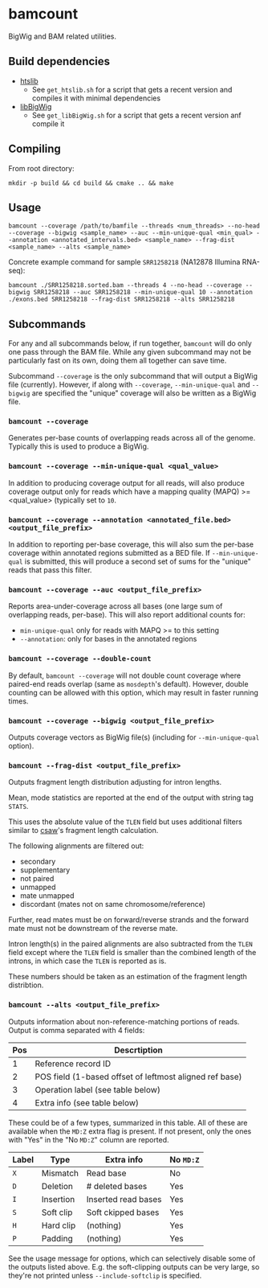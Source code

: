# bamcount

BigWig and BAM related utilities.

## Build dependencies

* [htslib](http://www.htslib.org)
    * See `get_htslib.sh` for a script that gets a recent version and compiles it with minimal dependencies
* [libBigWig](https://github.com/dpryan79/libBigWig)
    * See `get_libBigWig.sh` for a script that gets a recent version anf compile it

## Compiling

From root directory:

```
mkdir -p build && cd build && cmake .. && make
```

## Usage

```
bamcount --coverage /path/to/bamfile --threads <num_threads> --no-head --coverage --bigwig <sample_name> --auc --min-unique-qual <min_qual> --annotation <annotated_intervals.bed> <sample_name> --frag-dist <sample_name> --alts <sample_name>
```

Concrete example command for sample `SRR1258218` (NA12878 Illumina RNA-seq):

```
bamcount ./SRR1258218.sorted.bam --threads 4 --no-head --coverage --bigwig SRR1258218 --auc SRR1258218 --min-unique-qual 10 --annotation ./exons.bed SRR1258218 --frag-dist SRR1258218 --alts SRR1258218
```

## Subcommands

For any and all subcommands below, if run together, `bamcount` will do only one pass through the BAM file.
While any given subcommand may not be particularly fast on its own, doing them all together can save time.

Subcommand `--coverage` is the only subcommand that will output a BigWig file (currently).
However, if along with `--coverage`, `--min-unique-qual` and `--bigwig` are specified the "unique" coverage will also be written as a BigWig file.

### `bamcount --coverage`

Generates per-base counts of overlapping reads across all of the genome.  
Typically this is used to produce a BigWig.

### `bamcount --coverage --min-unique-qual <qual_value>`

In addition to producing coverage output for all reads, will also produce coverage output only for reads which have a mapping quality (MAPQ) >= <qual_value> (typically set to `10`.  

### `bamcount --coverage --annotation <annotated_file.bed> <output_file_prefix>`

In addition to reporting per-base coverage, this will also sum the per-base coverage within annotated regions submitted as a BED file.
If `--min-unique-qual` is submitted, this will produce a second set of sums for the "unique" reads that pass this filter.

### `bamcount --coverage --auc <output_file_prefix>`

Reports area-under-coverage across all bases (one large sum of overlapping reads, per-base).
This will also report additional counts for:
 * `min-unique-qual` only for reads with MAPQ >= to this setting
 * `--annotation`: only for bases in the annotated regions
 
### `bamcount --coverage --double-count`

By default, `bamcount --coverage` will not double count coverage where paired-end reads overlap (same as `mosdepth`'s default).
However, double counting can be allowed with this option, which may result in faster running times.

### `bamcount --coverage --bigwig <output_file_prefix>`

Outputs coverage vectors as BigWig file(s) (including for `--min-unique-qual` option).

### `bamcount --frag-dist <output_file_prefix>`

Outputs fragment length distribution adjusting for intron lengths.

Mean, mode statistics are reported at the end of the output with string tag `STATS`.

This uses the absolute value of the `TLEN` field but uses additional filters similar to [csaw](https://github.com/LTLA/csaw)'s fragment length calculation.

The following alignments are filtered out:

 * secondary
 * supplementary
 * not paired
 * unmapped
 * mate unmapped
 * discordant (mates not on same chromosome/reference)

Further, read mates must be on forward/reverse strands and the forward mate must not be downstream of the reverse mate.

Intron length(s) in the paired alignments are also subtracted from the `TLEN` field except where the `TLEN` field is smaller than the combined length of the introns, in which case the `TLEN` is reported as is.

These numbers should be taken as an estimation of the fragment length distribtion.

### `bamcount --alts <output_file_prefix>`

Outputs information about non-reference-matching portions of reads.
Output is comma separated with 4 fields:

| Pos   |                                            Descrtiption |
|-------|---------------------------------------------------------|
| 1     | Reference record ID                                     |
| 2     | POS field (1-based offset of leftmost aligned ref base) |
| 3     | Operation label (see table below)                       |
| 4     | Extra info (see table below)                            |


These could be of a few types, summarized in this table.  All of
these are available when the `MD:Z` extra flag is present.  If not
present, only the ones with "Yes" in the "No `MD:Z`" column are
reported.

| Label | Type       |          Extra info  | No `MD:Z`  |
|-------|------------|----------------------|------------|
| `X`   | Mismatch   |            Read base |         No |
| `D`   | Deletion   |      # deleted bases |        Yes |
| `I`   | Insertion  |  Inserted read bases |        Yes |
| `S`   | Soft clip  |   Soft ckipped bases |        Yes |
| `H`   | Hard clip  |            (nothing) |        Yes |
| `P`   | Padding    |            (nothing) |        Yes |

See the usage message for options, which can selectively disable some
of the outputs listed above.  E.g. the soft-clipping outputs can be
very large, so they're not printed unless `--include-softclip` is
specified.

